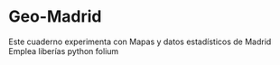 # Geo-Madrid
Este cuaderno experimenta con Mapas y datos estadísticos de Madrid
Emplea liberías python folium 

